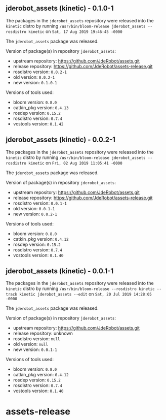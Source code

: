 ## jderobot_assets (kinetic) - 0.1.0-1

The packages in the `jderobot_assets` repository were released into the `kinetic` distro by running `/usr/bin/bloom-release jderobot_assets --rosdistro kinetic` on `Sat, 17 Aug 2019 19:46:45 -0000`

The `jderobot_assets` package was released.

Version of package(s) in repository `jderobot_assets`:

- upstream repository: https://github.com/JdeRobot/assets.git
- release repository: https://github.com/JdeRobot/assets-release.git
- rosdistro version: `0.0.2-1`
- old version: `0.0.2-1`
- new version: `0.1.0-1`

Versions of tools used:

- bloom version: `0.8.0`
- catkin_pkg version: `0.4.13`
- rosdep version: `0.15.2`
- rosdistro version: `0.7.4`
- vcstools version: `0.1.42`


## jderobot_assets (kinetic) - 0.0.2-1

The packages in the `jderobot_assets` repository were released into the `kinetic` distro by running `/usr/bin/bloom-release jderobot_assets --rosdistro kinetic` on `Fri, 02 Aug 2019 11:05:41 -0000`

The `jderobot_assets` package was released.

Version of package(s) in repository `jderobot_assets`:

- upstream repository: https://github.com/JdeRobot/assets.git
- release repository: https://github.com/JdeRobot/assets-release.git
- rosdistro version: `0.0.1-1`
- old version: `0.0.1-1`
- new version: `0.0.2-1`

Versions of tools used:

- bloom version: `0.8.0`
- catkin_pkg version: `0.4.12`
- rosdep version: `0.15.2`
- rosdistro version: `0.7.4`
- vcstools version: `0.1.40`


## jderobot_assets (kinetic) - 0.0.1-1

The packages in the `jderobot_assets` repository were released into the `kinetic` distro by running `/usr/bin/bloom-release --rosdistro kinetic --track kinetic jderobot_assets --edit` on `Sat, 20 Jul 2019 14:28:05 -0000`

The `jderobot_assets` package was released.

Version of package(s) in repository `jderobot_assets`:

- upstream repository: https://github.com/JdeRobot/assets.git
- release repository: unknown
- rosdistro version: `null`
- old version: `null`
- new version: `0.0.1-1`

Versions of tools used:

- bloom version: `0.8.0`
- catkin_pkg version: `0.4.12`
- rosdep version: `0.15.2`
- rosdistro version: `0.7.4`
- vcstools version: `0.1.40`


# assets-release
